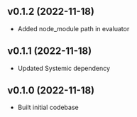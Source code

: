 ## v0.1.2 (2022-11-18)
* Added node_module path in evaluator

## v0.1.1 (2022-11-18)
* Updated Systemic dependency

## v0.1.0 (2022-11-18)
* Built initial codebase
